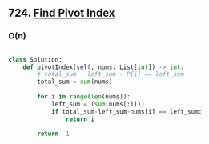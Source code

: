 ## 724. [Find Pivot Index](https://leetcode.com/problems/find-pivot-index)

### O(n)

```python

class Solution:
    def pivotIndex(self, nums: List[int]) -> int:
        # total_sum - left_sum - P[i] == left_sum
        total_sum = sum(nums)
        
        for i in range(len(nums)):
            left_sum = (sum(nums[:i]))
            if total_sum-left_sum-nums[i] == left_sum:
                return i
            
        return -1

```